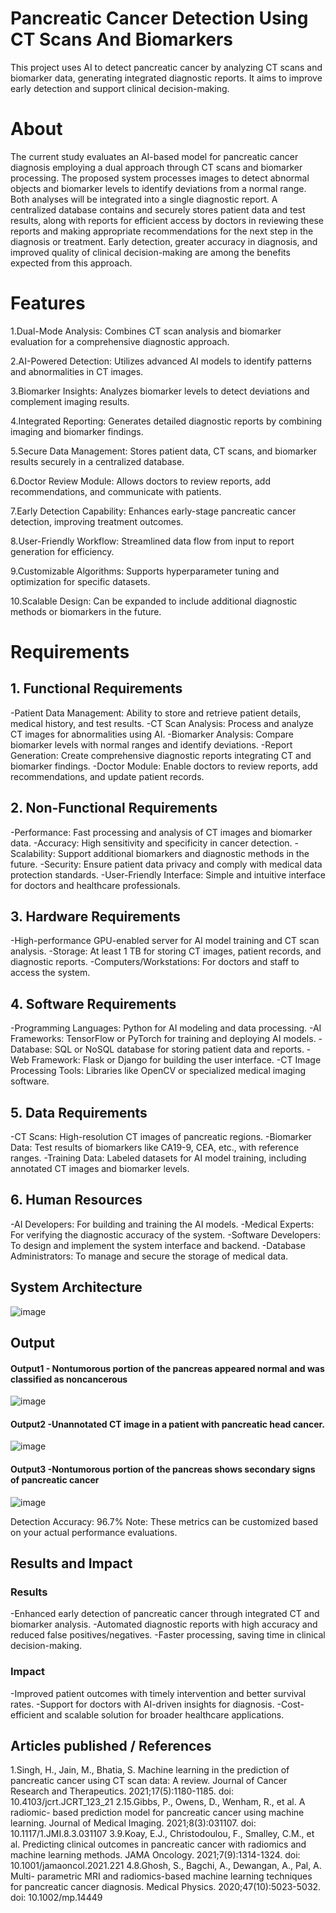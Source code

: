 # Pancreatic Cancer Detection Using CT Scans And Biomarkers

This project uses AI to detect pancreatic cancer by analyzing CT scans and biomarker data, generating integrated diagnostic reports. It aims to improve early detection and support clinical decision-making.


# About
The current study evaluates an AI-based model for pancreatic cancer diagnosis employing a dual approach through CT scans and biomarker processing. The proposed system processes images to detect abnormal objects and biomarker levels to identify deviations from a normal range. Both analyses will be integrated into a single diagnostic report. A centralized database contains and securely stores patient data and test results, along with reports for efficient access by doctors in reviewing these reports and making appropriate recommendations for the next step in the diagnosis or treatment. Early detection, greater accuracy in diagnosis, and improved quality of clinical decision-making are among the benefits expected from this approach.

# Features
1.Dual-Mode Analysis: Combines CT scan analysis and biomarker evaluation for a comprehensive diagnostic approach.

2.AI-Powered Detection: Utilizes advanced AI models to identify patterns and abnormalities in CT images.

3.Biomarker Insights: Analyzes biomarker levels to detect deviations and complement imaging results.

4.Integrated Reporting: Generates detailed diagnostic reports by combining imaging and biomarker findings.

5.Secure Data Management: Stores patient data, CT scans, and biomarker results securely in a centralized database.

6.Doctor Review Module: Allows doctors to review reports, add recommendations, and communicate with patients.

7.Early Detection Capability: Enhances early-stage pancreatic cancer detection, improving treatment outcomes.

8.User-Friendly Workflow: Streamlined data flow from input to report generation for efficiency.

9.Customizable Algorithms: Supports hyperparameter tuning and optimization for specific datasets.

10.Scalable Design: Can be expanded to include additional diagnostic methods or biomarkers in the future.

# Requirements
## 1. Functional Requirements
-Patient Data Management: Ability to store and retrieve patient details, medical history, and test results.
-CT Scan Analysis: Process and analyze CT images for abnormalities using AI.
-Biomarker Analysis: Compare biomarker levels with normal ranges and identify deviations.
-Report Generation: Create comprehensive diagnostic reports integrating CT and biomarker findings.
-Doctor Module: Enable doctors to review reports, add recommendations, and update patient records.

## 2. Non-Functional Requirements
-Performance: Fast processing and analysis of CT images and biomarker data.
-Accuracy: High sensitivity and specificity in cancer detection.
-Scalability: Support additional biomarkers and diagnostic methods in the future.
-Security: Ensure patient data privacy and comply with medical data protection standards.
-User-Friendly Interface: Simple and intuitive interface for doctors and healthcare professionals.

## 3. Hardware Requirements
-High-performance GPU-enabled server for AI model training and CT scan analysis.
-Storage: At least 1 TB for storing CT images, patient records, and diagnostic reports.
-Computers/Workstations: For doctors and staff to access the system.

## 4. Software Requirements
-Programming Languages: Python for AI modeling and data processing.
-AI Frameworks: TensorFlow or PyTorch for training and deploying AI models.
-Database: SQL or NoSQL database for storing patient data and reports.
-Web Framework: Flask or Django for building the user interface.
-CT Image Processing Tools: Libraries like OpenCV or specialized medical imaging software.

## 5. Data Requirements
-CT Scans: High-resolution CT images of pancreatic regions.
-Biomarker Data: Test results of biomarkers like CA19-9, CEA, etc., with reference ranges.
-Training Data: Labeled datasets for AI model training, including annotated CT images and biomarker levels.

## 6. Human Resources
-AI Developers: For building and training the AI models.
-Medical Experts: For verifying the diagnostic accuracy of the system.
-Software Developers: To design and implement the system interface and backend.
-Database Administrators: To manage and secure the storage of medical data.

## System Architecture
![image](https://github.com/user-attachments/assets/b42e90d0-5541-480c-9a67-72d347eb3a44)


## Output


#### Output1 - Nontumorous portion of the pancreas appeared normal and was classified as noncancerous

![image](https://github.com/user-attachments/assets/eda2da5d-21b9-48ea-8961-5245e28a24bc)


#### Output2 -Unannotated CT image in a patient with pancreatic head cancer. 

![image](https://github.com/user-attachments/assets/467b44ef-1831-4d2f-afb3-580e2a457e6b)

#### Output3 -Nontumorous portion of the pancreas shows secondary signs of pancreatic cancer 

![image](https://github.com/user-attachments/assets/5f76c038-abc3-440f-a804-065e75d00137)




Detection Accuracy: 96.7%
Note: These metrics can be customized based on your actual performance evaluations.


## Results and Impact
### Results
-Enhanced early detection of pancreatic cancer through integrated CT and biomarker analysis.
-Automated diagnostic reports with high accuracy and reduced false positives/negatives.
-Faster processing, saving time in clinical decision-making.
### Impact
-Improved patient outcomes with timely intervention and better survival rates.
-Support for doctors with AI-driven insights for diagnosis.
-Cost-efficient and scalable solution for broader healthcare applications.

## Articles published / References
1.Singh, H., Jain, M., Bhatia, S. Machine learning in the prediction of pancreatic cancer using CT scan data: A review. Journal of Cancer Research and Therapeutics. 2021;17(5):1180-1185. doi: 10.4103/jcrt.JCRT_123_21
2.15.Gibbs, P., Owens, D., Wenham, R., et al. A radiomic- based prediction model for pancreatic cancer using machine learning. Journal of Medical Imaging. 2021;8(3):031107.
doi: 10.1117/1.JMI.8.3.031107
3.9.Koay, E.J., Christodoulou, F., Smalley, C.M., et al.
Predicting clinical outcomes in pancreatic cancer with radiomics and machine learning methods. JAMA Oncology. 2021;7(9):1314-1324. doi: 10.1001/jamaoncol.2021.221
4.8.Ghosh, S., Bagchi, A., Dewangan, A., Pal, A. Multi- parametric MRI and radiomics-based machine learning
techniques for pancreatic cancer diagnosis. Medical Physics.
2020;47(10):5023-5032. doi: 10.1002/mp.14449


